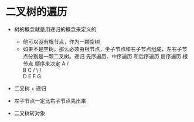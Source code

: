 # 二叉树的遍历
  - 树的概念就是用递归的概念来定义的
    - 他可以没有根节点，作为一颗空树
    - 如果不是空树，那么必须由根节点，坐子节点和右子节点组成，左右子节点分别是一颗二叉树。递归
 先序遍历、中序遍历 和后序遍历  层序遍历
 根节点 顺序来决定
   A
  / \
 B    C
/ \   / \
D  E F   G

- 二叉树 + 递归
- 左子节点一定比右子节点先出来 

- 二叉树转对象
